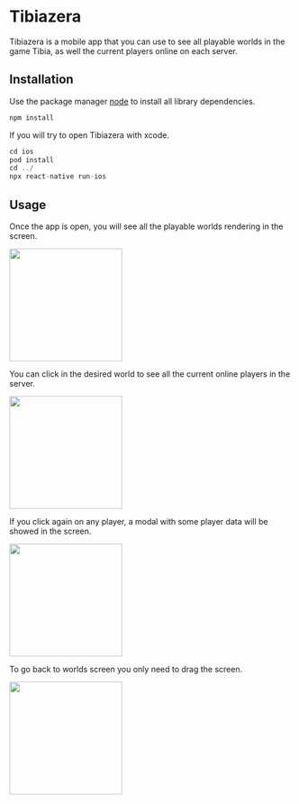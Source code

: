 # Tibiazera

Tibiazera is a mobile app that you can use to see all playable worlds in the game Tibia, as well the current players online on each server.

## Installation

Use the package manager [node](https://nodejs.org/en/about/) to install all library dependencies.

```bash
npm install
```
If you will try to open Tibiazera with xcode.

``` javascript
cd ios
pod install
cd ../
npx react-native run-ios 
```

## Usage
Once the app is open, you will see all the playable worlds rendering in the screen.

<img src="https://user-images.githubusercontent.com/72469840/112858773-91bd8200-9088-11eb-9423-4727597460e6.png" width="200">


You can click in the desired world to see all the current online players in the server.

<img src="https://user-images.githubusercontent.com/72469840/112858794-98e49000-9088-11eb-9e8a-4200dc580f33.png" width="200">


If you click again on any player, a modal with some player data will be showed in the screen.

<img src="https://user-images.githubusercontent.com/72469840/112858815-9eda7100-9088-11eb-93f1-d1a85fff2f59.png" width="200">


To go back to worlds screen you only need to drag the screen. 

<img src="https://user-images.githubusercontent.com/72469840/112858848-a69a1580-9088-11eb-9c37-b33051985979.png" width="200">
